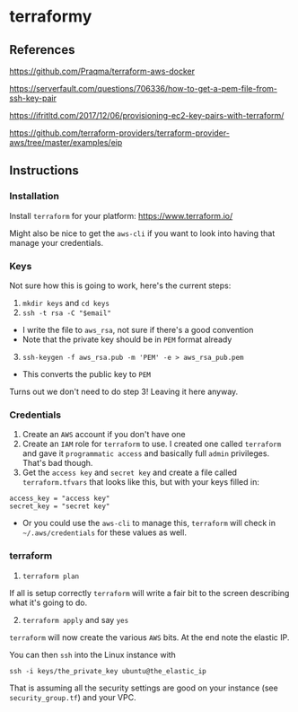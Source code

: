 # terraformy

## References

https://github.com/Praqma/terraform-aws-docker

https://serverfault.com/questions/706336/how-to-get-a-pem-file-from-ssh-key-pair

https://ifritltd.com/2017/12/06/provisioning-ec2-key-pairs-with-terraform/

https://github.com/terraform-providers/terraform-provider-aws/tree/master/examples/eip

## Instructions

### Installation

Install `terraform` for your platform: https://www.terraform.io/

Might also be nice to get the `aws-cli` if you want to look into having that manage your credentials.

### Keys

Not sure how this is going to work, here's the current steps:

1. `mkdir keys` and `cd keys`
2. `ssh -t rsa -C "$email"`
  * I write the file to `aws_rsa`, not sure if there's a good convention
  * Note that the private key should be in `PEM` format already
3. `ssh-keygen -f aws_rsa.pub -m 'PEM' -e > aws_rsa_pub.pem`
  * This converts the public key to `PEM`
  
Turns out we don't need to do step 3! Leaving it here anyway.

### Credentials

1. Create an `AWS` account if you don't have one
2. Create an `IAM` role for `terraform` to use. I created one called `terraform` and gave it `programmatic access` and basically full `admin` privileges. That's bad though.
3. Get the `access key` and `secret key` and create a file called `terraform.tfvars` that looks like this, but with your keys filled in:

```
access_key = "access key"
secret_key = "secret key"
```

  * Or you could use the `aws-cli` to manage this, `terraform` will check in `~/.aws/credentials` for these values as well.

### terraform

1. `terraform plan`

If all is setup correctly `terraform` will write a fair bit to the screen
describing what it's going to do.

2. `terraform apply` and say `yes`

`terraform` will now create the various `AWS` bits. At the end note the elastic
IP.

You can then `ssh` into the Linux instance with

```
ssh -i keys/the_private_key ubuntu@the_elastic_ip
```

That is assuming all the security settings are good on your instance (see
`security_group.tf`) and your VPC.


